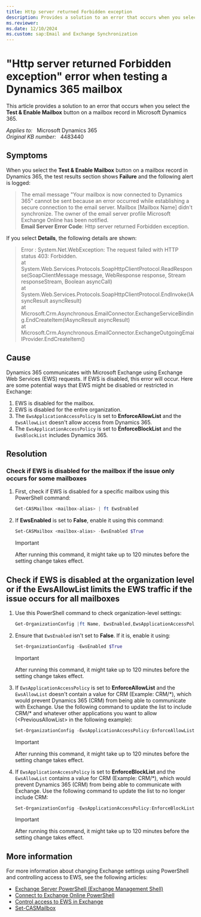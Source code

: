 ```yaml
---
title: Http server returned Forbidden exception
description: Provides a solution to an error that occurs when you select the Test & Enable Mailbox button on a mailbox record in Dynamics 365.
ms.reviewer: 
ms.date: 12/10/2024
ms.custom: sap:Email and Exchange Synchronization
---
```

# "Http server returned Forbidden exception" error when testing a Dynamics 365 mailbox

This article provides a solution to an error that occurs when you select the **Test & Enable Mailbox** button on a mailbox record in Microsoft Dynamics 365.

_Applies to:_ &nbsp; Microsoft Dynamics 365  
_Original KB number:_ &nbsp; 4483440

## Symptoms

When you select the **Test & Enable Mailbox** button on a mailbox record in Dynamics 365, the test results section shows **Failure** and the following alert is logged:

> The email message "Your mailbox is now connected to Dynamics 365" cannot be sent because an error occurred while establishing a secure connection to the email server. Mailbox [Mailbox Name] didn't synchronize. The owner of the email server profile Microsoft Exchange Online has been notified.  
> **Email Server Error Code**: Http server returned Forbidden exception.

If you select **Details**, the following details are shown:

> Error : System.Net.WebException: The request failed with HTTP status 403: Forbidden.  
> at System.Web.Services.Protocols.SoapHttpClientProtocol.ReadResponse(SoapClientMessage message, WebResponse response, Stream responseStream, Boolean asyncCall)  
> at System.Web.Services.Protocols.SoapHttpClientProtocol.EndInvoke(IAsyncResult asyncResult)  
> at Microsoft.Crm.Asynchronous.EmailConnector.ExchangeServiceBinding.EndCreateItem(IAsyncResult asyncResult)  
> at Microsoft.Crm.Asynchronous.EmailConnector.ExchangeOutgoingEmailProvider.EndCreateItem()

## Cause

Dynamics 365 communicates with Microsoft Exchange using Exchange Web Services (EWS) requests. If EWS is disabled, this error will occur. Here are some potential ways that EWS might be disabled or restricted in Exchange:

1. EWS is disabled for the mailbox.
2. EWS is disabled for the entire organization.
3. The `EwsApplicationAccessPolicy` is set to **EnforceAllowList** and the `EwsAllowList` doesn't allow access from Dynamics 365.
4. The `EwsApplicationAccessPolicy` is set to **EnforceBlockList** and the `EwsBlockList` includes Dynamics 365.

## Resolution

### Check if EWS is disabled for the mailbox if the issue only occurs for some mailboxes

1. First, check if EWS is disabled for a specific mailbox using this PowerShell command:

    ```powershell
    Get-CASMailbox <mailbox-alias> | ft EwsEnabled
    ```

2. If **EwsEnabled** is set to **False**, enable it using this command:

    ```powershell
    Set-CASMailbox <mailbox-alias> -EwsEnabled $True
    ```

    > [!IMPORTANT]
    > After running this command, it might take up to 120 minutes before the setting change takes effect.

## Check if EWS is disabled at the organization level or if the EwsAllowList limits the EWS traffic if the issue occurs for all mailboxes

1. Use this PowerShell command to check organization-level settings:

    ```powershell
    Get-OrganizationConfig |ft Name, EwsEnabled,EwsApplicationAccessPolicy,EwsBlockList,EwsAllowList
    ```

2. Ensure that `EwsEnabled` isn't set to **False**. If it is, enable it using:

    ```powershell
    Set-OrganizationConfig -EwsEnabled $True
    ```

    > [!IMPORTANT]
    > After running this command, it might take up to 120 minutes before the setting change takes effect.

3. If `EwsApplicationAccessPolicy` is set to **EnforceAllowList** and the `EwsAllowList` doesn't contain a value for CRM (Example: CRM/\*), which would prevent Dynamics 365 (CRM) from being able to communicate with Exchange. Use the following command to update the list to include CRM/* and whatever other applications you want to allow (\<PreviousAllowList> in the following example):

    ```powershell
    Set-OrganizationConfig -EwsApplicationAccessPolicy:EnforceAllowList -EwsAllowList:CRM/*,<PreviousAllowedList>
    ```

    > [!IMPORTANT]
    > After running this command, it might take up to 120 minutes before the setting change takes effect.

4. If `EwsApplicationAccessPolicy` is set to **EnforceBlockList** and the `EwsAllowList` contains a value for CRM (Example: CRM/*), which would prevent Dynamics 365 (CRM) from being able to communicate with Exchange. Use the following command to update the list to no longer include CRM:

    ```powershell
    Set-OrganizationConfig -EwsApplicationAccessPolicy:EnforceBlockList -EwsBlockList:<PreviousBlockList WITH CRM REMOVED>
    ```

    > [!IMPORTANT]
    > After running this command, it might take up to 120 minutes before the setting change takes effect.

## More information

For more information about changing Exchange settings using PowerShell and controlling access to EWS, see the following articles:

- [Exchange Server PowerShell (Exchange Management Shell)](/powershell/exchange/exchange-management-shell)  
- [Connect to Exchange Online PowerShell](/powershell/exchange/connect-to-exchange-online-powershell)
- [Control access to EWS in Exchange](/exchange/client-developer/exchange-web-services/how-to-control-access-to-ews-in-exchange)  
- [Set-CASMailbox](/powershell/module/exchange/set-casmailbox)
